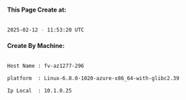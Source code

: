 
   
#### This Page Create at:

```bash

2025-02-12 - 11:53:20 UTC

```

#### Create By Machine:

```bash

Host Name : fv-az1277-296

platform  : Linux-6.8.0-1020-azure-x86_64-with-glibc2.39

Ip Local  : 10.1.0.25

```

